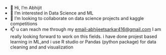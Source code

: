 - 👋 Hi, I’m Abhijit
- 👀 I’m interested in Data Science and ML 
- 💞️ I’m looking to collaborate on data science projects and kaggle competitions
- 📫 u can reach me through my email-abhijeetsarkar416@gmail.com 
I am really looking forward to work on this fields.
i have done projest based learning in ML,and i use R studio or Pandas (python package) for data cleaning and and visualization 

